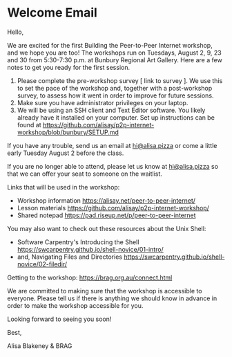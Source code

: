 # Welcome Email

Hello,

We are excited for the first Building the Peer-to-Peer Internet workshop, and we hope you are too! The workshops run on Tuesdays, August 2, 9, 23 and 30 from 5:30-7:30 p.m. at Bunbury Regional Art Gallery. Here are a few notes to get you ready for the first session.

1. Please complete the pre-workshop survey [ link to survey ]. We use this to set the pace of the workshop and, together with a post-workshop survey, to assess how it went in order to improve for future sessions.
2. Make sure you have administrator privileges on your laptop. 
3. We will be using an SSH client and Text Editor software. You likely already have it installed on your computer. Set up instructions can be found at https://github.com/alisay/p2p-internet-workshop/blob/bunbury/SETUP.md

If you have any trouble, send us an email at hi@alisa.pizza or come a little early Tuesday August 2 before the class.

If you are no longer able to attend, please let us know at hi@alisa.pizza so that we can offer your seat to someone on the waitlist.

Links that will be used in the workshop: 
- Workshop information https://alisay.net/peer-to-peer-internet/
- Lesson materials https://github.com/alisay/p2p-internet-workshop/
- Shared notepad https://pad.riseup.net/p/peer-to-peer-internet

You may also want to check out these resources about the Unix Shell:
- Software Carpentry's Introducing the Shell https://swcarpentry.github.io/shell-novice/01-intro/
- and, Navigating Files and Directories https://swcarpentry.github.io/shell-novice/02-filedir/

Getting to the workshop: https://brag.org.au/connect.html

We are committed to making sure that the workshop is accessible to everyone. Please tell us if there is anything we should know in advance in order to make the workshop accessible for you.

Looking forward to seeing you soon!

Best,

Alisa Blakeney & BRAG
